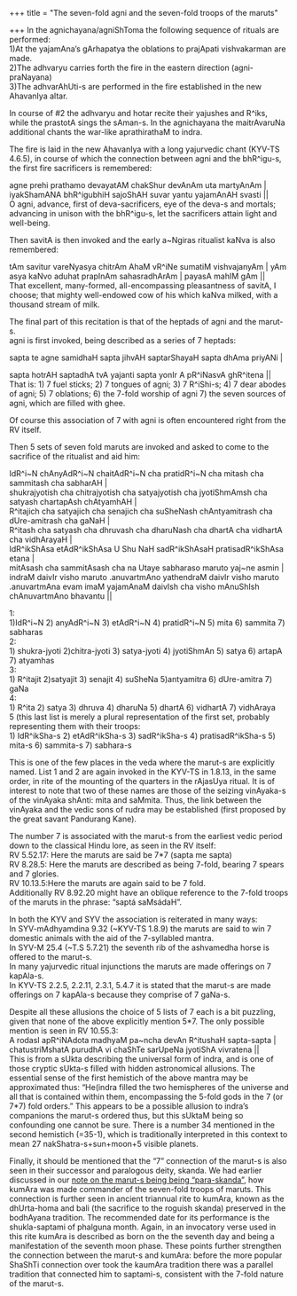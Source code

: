 +++
title = "The seven-fold agni and the seven-fold troops of the maruts"

+++
In the agnichayana/agniShToma the following sequence of rituals are
performed:  
1)At the yajamAna’s gArhapatya the oblations to prajApati vishvakarman
are made.  
2)The adhvaryu carries forth the fire in the eastern direction
(agni-praNayana)  
3)The adhvarAhUti-s are performed in the fire established in the new
AhavanIya altar.

In course of \#2 the adhvaryu and hotar recite their yajushes and R^iks,
while the prastotA sings the sAman-s. In the agnichayana the
maitrAvaruNa additional chants the war-like aprathirathaM to indra.

The fire is laid in the new AhavanIya with a long yajurvedic chant
(KYV-TS 4.6.5), in course of which the connection between agni and the
bhR^igu-s, the first fire sacrificers is remembered:

agne prehi prathamo devayatAM chakShur devAnAm uta martyAnAm |
iyakShamANA bhR^igubhiH sajoShAH suvar yantu yajamAnAH svasti ||  
O agni, advance, first of deva-sacrificers, eye of the deva-s and
mortals; advancing in unison with the bhR^igu-s, let the sacrificers
attain light and well-being.

Then savitA is then invoked and the early a\~Ngiras ritualist kaNva is
also remembered:

tAm savitur vareNyasya chitrAm AhaM vR^iNe sumatiM vishvajanyAm | yAm
asya kaNvo aduhat prapInAm sahasradhArAm | payasA mahIM gAm ||  
That excellent, many-formed, all-encompassing pleasantness of savitA, I
choose; that mighty well-endowed cow of his which kaNva milked, with a
thousand stream of milk.

The final part of this recitation is that of the heptads of agni and the
marut-s.  
agni is first invoked, being described as a series of 7 heptads:

sapta te agne samidhaH sapta jihvAH saptarShayaH sapta dhAma priyANi |
  
sapta hotrAH saptadhA tvA yajanti sapta yonIr A pR^iNasvA ghR^itena ||  
That is: 1) 7 fuel sticks; 2) 7 tongues of agni; 3) 7 R^iShi-s; 4) 7
dear abodes of agni; 5) 7 oblations; 6) the 7-fold worship of agni 7)
the seven sources of agni, which are filled with ghee.

Of course this association of 7 with agni is often encountered right
from the RV itself.

Then 5 sets of seven fold maruts are invoked and asked to come to the
sacrifice of the ritualist and aid him:

IdR^i\~N chAnyAdR^i\~N chaitAdR^i\~N cha pratidR^i\~N cha mitash cha
sammitash cha sabharAH |  
shukrajyotish cha chitrajyotish cha satyajyotish cha jyotiShmAmsh cha
satyash chartapAsh chAtyamhAH |  
R^itajich cha satyajich cha senajich cha suSheNash chAntyamitrash cha
dUre-amitrash cha gaNaH |  
R^itash cha satyash cha dhruvash cha dharuNash cha dhartA cha vidhartA
cha vidhArayaH |  
IdR^ikShAsa etAdR^ikShAsa U Shu NaH sadR^ikShAsaH pratisadR^ikShAsa
etana |  
mitAsash cha sammitAsash cha na Utaye sabharaso maruto yaj\~ne asmin |  
indraM daivIr visho maruto .anuvartmAno yathendraM daivIr visho maruto
.anuvartmAna evam imaM yajamAnaM daivIsh cha visho mAnuShIsh
chAnuvartmAno bhavantu ||

1:  
1)IdR^i\~N 2) anyAdR^i\~N 3) etAdR^i\~N 4) pratidR^i\~N 5) mita 6)
sammita 7) sabharas  
2:  
1\) shukra-jyoti 2)chitra-jyoti 3) satya-jyoti 4) jyotiShmAn 5) satya 6)
artapA 7) atyamhas  
3:  
1\) R^itajit 2)satyajit 3) senajit 4) suSheNa 5)antyamitra 6)
dUre-amitra 7) gaNa  
4:  
1\) R^ita 2) satya 3) dhruva 4) dharuNa 5) dhartA 6) vidhartA 7)
vidhAraya  
5 (this last list is merely a plural representation of the first set,
probably representing them with their troops:  
1\) IdR^ikSha-s 2) etAdR^ikSha-s 3) sadR^ikSha-s 4) pratisadR^ikSha-s 5)
mita-s 6) sammita-s 7) sabhara-s

This is one of the few places in the veda where the marut-s are
explicitly named. List 1 and 2 are again invoked in the KYV-TS in
1.8.13, in the same order, in rite of the mounting of the quarters in
the rAjasUya ritual. It is of interest to note that two of these names
are those of the seizing vinAyaka-s of the vinAyaka shAnti: mita and
saMmita. Thus, the link between the vinAyaka and the vedic sons of rudra
may be established (first proposed by the great savant Pandurang Kane).

The number 7 is associated with the marut-s from the earliest vedic
period down to the classical Hindu lore, as seen in the RV itself:  
RV 5.52.17: Here the maruts are said be 7\*7 (sapta me sapta)  
RV 8.28.5: Here the maruts are described as being 7-fold, bearing 7
spears and 7 glories.  
RV 10.13.5:Here the maruts are again said to be 7 fold.  
Additionally RV 8.92.20 might have an oblique reference to the 7-fold
troops of the maruts in the phrase: “saptá saMsádaH”.

In both the KYV and SYV the association is reiterated in many ways:  
In SYV-mAdhyamdina 9.32 (\~KYV-TS 1.8.9) the maruts are said to win 7
domestic animals with the aid of the 7-syllabled mantra.  
In SYV-M 25.4 (\~T.S 5.7.21) the seventh rib of the ashvamedha horse is
offered to the marut-s.  
In many yajurvedic ritual injunctions the maruts are made offerings on 7
kapAla-s.  
In KYV-TS 2.2.5, 2.2.11, 2.3.1, 5.4.7 it is stated that the marut-s are
made offerings on 7 kapAla-s because they comprise of 7 gaNa-s.

Despite all these allusions the choice of 5 lists of 7 each is a bit
puzzling, given that none of the above explicitly mention 5\*7. The only
possible mention is seen in RV 10.55.3:  
A rodasI apR^iNAdota madhyaM pa\~ncha devAn R^itushaH sapta-sapta |  
chatustriMshatA purudhA vi chaShTe sarUpeNa jyotiShA vivratena ||  
This is from a sUkta describing the universal form of indra, and is one
of those cryptic sUkta-s filled with hidden astronomical allusions. The
essential sense of the first hemistich of the above mantra may be
approximated thus: “He(indra filled the two hemispheres of the universe
and all that is contained within them, encompassing the 5-fold gods in
the 7 (or 7\*7) fold orders.” This appears to be a possible allusion to
indra’s companions the marut-s ordered thus, but this sUktaM being so
confounding one cannot be sure. There is a number 34 mentioned in the
second hemistich (=35-1), which is traditionally interpreted in this
context to mean 27 nakShatra-s+sun+moon+5 visible planets.

Finally, it should be mentioned that the “7” connection of the marut-s
is also seen in their successor and paralogous deity, skanda. We had
earlier discussed in our [note on the marut-s being being
“para-skanda”](http://manasataramgini.wordpress.com/2007/07/maruts-as-para-skanda-and-other.html),
how kumAra was made commander of the seven-fold troops of maruts. This
connection is further seen in ancient triannual rite to kumAra, known as
the dhUrta-homa and bali (the sacrifice to the roguish skanda) preserved
in the bodhAyana tradition. The recommended date for its performance is
the shukla-saptami of phalguna month. Again, in an invocatory verse used
in this rite kumAra is described as born on the the seventh day and
being a manifestation of the seventh moon phase. These points further
strengthen the connection between the marut-s and kumAra: before the
more popular ShaShTi connection over took the kaumAra tradition there
was a parallel tradition that connected him to saptami-s, consistent
with the 7-fold nature of the marut-s.
